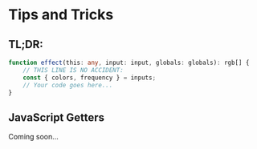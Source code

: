 # Tips and Tricks

## TL;DR: 

```ts
function effect(this: any, input: input, globals: globals): rgb[] {
    // THIS LINE IS NO ACCIDENT:
    const { colors, frequency } = inputs;
    // Your code goes here...
}
```

## JavaScript Getters

Coming soon...
